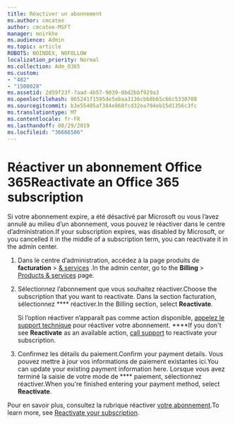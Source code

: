 ```yaml
---
title: Réactiver un abonnement
ms.author: cmcatee
author: cmcatee-MSFT
manager: mnirkhe
ms.audience: Admin
ms.topic: article
ROBOTS: NOINDEX, NOFOLLOW
localization_priority: Normal
ms.collection: Adm_O365
ms.custom:
- "482"
- "1500028"
ms.assetid: 2d59f23f-7aad-4b57-9039-0bd2bbf929a3
ms.openlocfilehash: 865241f1595de5ebaa3136cbb8b65c66c5330708
ms.sourcegitcommit: b3e55405af384e868fcd32ea794eb15d1356c3fc
ms.translationtype: MT
ms.contentlocale: fr-FR
ms.lasthandoff: 08/29/2019
ms.locfileid: "36666586"
---
```

# <a name="reactivate-an-office-365-subscription"></a><span data-ttu-id="96450-102">Réactiver un abonnement Office 365</span><span class="sxs-lookup"><span data-stu-id="96450-102">Reactivate an Office 365 subscription</span></span>

<span data-ttu-id="96450-103">Si votre abonnement expire, a été désactivé par Microsoft ou vous l’avez annulé au milieu d’un abonnement, vous pouvez le réactiver dans le centre d’administration.</span><span class="sxs-lookup"><span data-stu-id="96450-103">If your subscription expires, was disabled by Microsoft, or you cancelled it in the middle of a subscription term, you can reactivate it in the admin center.</span></span>
  
1. <span data-ttu-id="96450-104">Dans le centre d’administration, accédez à la page produits de **facturation** \> [& services](https://go.microsoft.com/fwlink/p/?linkid=842054) .</span><span class="sxs-lookup"><span data-stu-id="96450-104">In the admin center, go to the **Billing** \> [Products & services](https://go.microsoft.com/fwlink/p/?linkid=842054) page.</span></span>

2. <span data-ttu-id="96450-105">Sélectionnez l’abonnement que vous souhaitez réactiver.</span><span class="sxs-lookup"><span data-stu-id="96450-105">Choose the subscription that you want to reactivate.</span></span> <span data-ttu-id="96450-106">Dans la section facturation, sélectionnez \*\*\*\* réactiver.</span><span class="sxs-lookup"><span data-stu-id="96450-106">In the Billing section, select **Reactivate**.</span></span>

    <span data-ttu-id="96450-107">Si l’option réactiver n’apparaît pas comme action disponible, [appelez le support technique](https://docs.microsoft.com/office365/admin/contact-support-for-business-products?view=o365-worldwide) pour réactiver votre abonnement. \*\*\*\*</span><span class="sxs-lookup"><span data-stu-id="96450-107">If you don't see **Reactivate** as an available action, [call support](https://docs.microsoft.com/office365/admin/contact-support-for-business-products?view=o365-worldwide) to reactivate your subscription.</span></span>

3. <span data-ttu-id="96450-108">Confirmez les détails du paiement.</span><span class="sxs-lookup"><span data-stu-id="96450-108">Confirm your payment details.</span></span> <span data-ttu-id="96450-109">Vous pouvez mettre à jour vos informations de paiement existantes ici.</span><span class="sxs-lookup"><span data-stu-id="96450-109">You can update your existing payment information here.</span></span> <span data-ttu-id="96450-110">Lorsque vous avez terminé la saisie de votre mode de \*\*\*\* paiement, sélectionnez réactiver.</span><span class="sxs-lookup"><span data-stu-id="96450-110">When you're finished entering your payment method, select **Reactivate**.</span></span>

<span data-ttu-id="96450-111">Pour en savoir plus, consultez la rubrique réactiver [votre abonnement](https://docs.microsoft.com/office365/admin/subscriptions-and-billing/reactivate-your-subscription).</span><span class="sxs-lookup"><span data-stu-id="96450-111">To learn more, see [Reactivate your subscription](https://docs.microsoft.com/office365/admin/subscriptions-and-billing/reactivate-your-subscription).</span></span>
